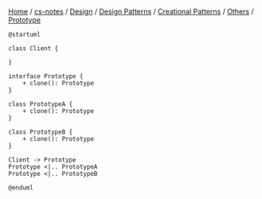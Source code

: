 [Home](https://mengxianbin.github.io) /
[cs-notes](https://mengxianbin.github.io/cs-notes/site) /
[Design](https://mengxianbin.github.io/cs-notes/site/Design) /
[Design Patterns](https://mengxianbin.github.io/cs-notes/site/Design/Design%20Patterns) /
[Creational Patterns](https://mengxianbin.github.io/cs-notes/site/Design/Design%20Patterns/Creational%20Patterns) /
[Others](https://mengxianbin.github.io/cs-notes/site/Design/Design%20Patterns/Creational%20Patterns/Others) /
[Prototype](https://mengxianbin.github.io/cs-notes/site/Design/Design%20Patterns/Creational%20Patterns/Others/Prototype)

```plantuml
@startuml

class Client {

}

interface Prototype {
    + clone(): Prototype
}

class PrototypeA {
    + clone(): Prototype
}

class PrototypeB {
    + clone(): Prototype
}

Client -> Prototype
Prototype <|.. PrototypeA
Prototype <|.. PrototypeB

@enduml
```
